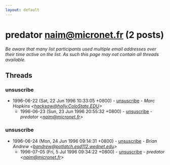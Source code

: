 ```yaml
---
layout: default
---
```


# predator <naim@micronet.fr> (2 posts)

_Be aware that many list participants used multiple email addresses over their time active on the list. As such this page may not contain all threads available._

## Threads

### unsuscribe
+ 1996-06-22 (Sat, 22 Jun 1996 10:33:05 +0800) - [unsuscribe](/archive/1996/06/c6c704cd86dd2e3df1be2958df3086829c0f48697124bda36a0f23ff6d37ee50) - _Marc Hopkins \<hacksaw@holly.ColoState.EDU\>_
  + 1996-06-23 (Sun, 23 Jun 1996 20:55:32 +0800) - [unsuscribe](/archive/1996/06/c9398d91886d81fbdd2a0ce3402c3750feaa1c409daf3daa8e4c07e9603f3410) - _predator \<naim@micronet.fr\>_

### unsuscribe
+ 1996-06-24 (Mon, 24 Jun 1996 09:14:31 +0800) - [unsuscribe](/archive/1996/06/ef4f3e100b52c5f5fd47f5dc0391d557316e9d09062ebfa307c0acc0445018f6) - _Brian Andrew \<bandrew@potlatch.esd112.wednet.edu\>_
  + 1996-07-05 (Fri, 5 Jul 1996 09:34:22 +0800) - [unsuscribe](/archive/1996/07/e2e889be91837fbe4d8a6f3c96457ab6a97236da7bb41d33b3a3fadcd3cb4bf5) - _predator \<naim@micronet.fr\>_

